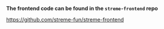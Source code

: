 **The frontend code can be found in the `streme-frontend` repo**

https://github.com/streme-fun/streme-frontend